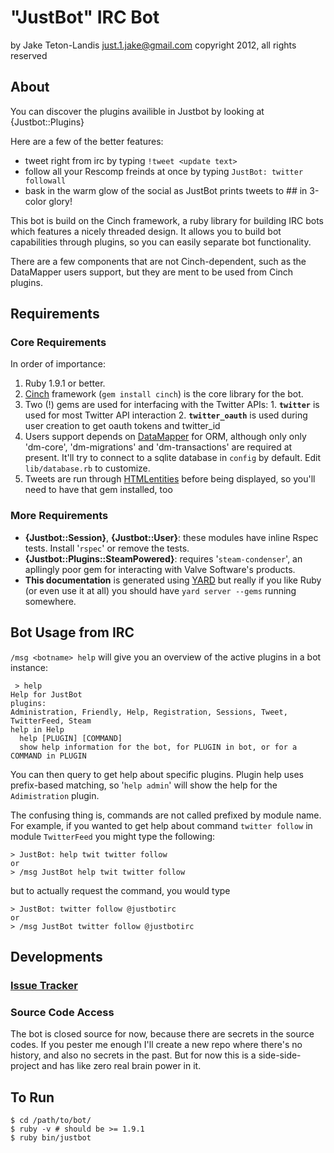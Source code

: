 # "JustBot" IRC Bot

by Jake Teton-Landis <just.1.jake@gmail.com>
copyright 2012, all rights reserved

## About

You can discover the plugins availible in Justbot by looking at {Justbot::Plugins}

Here are a few of the better features:

*   tweet right from irc by typing `!tweet <update text>`
*   follow all your Rescomp freinds at once by typing `JustBot: twitter followall`
*   bask in the warm glow of the social as JustBot prints tweets to ## in 3-color glory!

This bot is build on the Cinch framework, a ruby library for building
IRC bots which features a nicely threaded design. It allows you to build
bot capabilities through plugins, so you can easily separate bot functionality.

There are a few components that are not Cinch-dependent, such as the DataMapper users
support, but they are ment to be used from Cinch plugins.


## Requirements

### Core Requirements

In order of importance:

1.  Ruby 1.9.1 or better.
2.  [Cinch][1] framework (`gem install cinch`) is the core library for the bot.
3.   Two (!) gems are used for interfacing with the Twitter APIs:
    1.  **`twitter`** is used for most Twitter API interaction
    2.  **`twitter_oauth`** is used during user creation to get oauth tokens and twitter_id
4.   Users support depends on [DataMapper][2] for ORM, although only only 'dm-core', 'dm-migrations' and
    'dm-transactions' are required at present. It'll try to connect to a sqlite database in
    `config` by default. Edit `lib/database.rb` to customize.
5.   Tweets are run through [HTMLentities][3] before being displayed, so you'll
    need to have that gem installed, too

[1]: https://github.com/cinchrb/cinch/
[2]: http://datamapper.org/
[3]: http://htmlentities.rubyforge.org/

### More Requirements

*   **{Justbot::Session}**, **{Justbot::User}**: these modules have inline Rspec tests. Install '`rspec`' or
    remove the tests.
*   **{Justbot::Plugins::SteamPowered}**: requires '`steam-condenser`', an apllingly poor gem for interacting
    with Valve Software's products.
*   **This documentation** is generated using [YARD](http://yardoc.org/) but really if you like Ruby
    (or even use it at all) you should have `yard server --gems` running somewhere.


## Bot Usage from IRC

`/msg <botname> help` will give you an overview of the active plugins in a bot
instance:

     > help
    Help for JustBot
    plugins:
    Administration, Friendly, Help, Registration, Sessions, Tweet, TwitterFeed, Steam
    help in Help
      help [PLUGIN] [COMMAND]
      show help information for the bot, for PLUGIN in bot, or for a COMMAND in PLUGIN

You can then query to get help about specific plugins. Plugin help uses prefix-based matching,
so '`help admin`' will show the help for the `Adimistration` plugin.

The confusing thing is, commands are not called prefixed by module name. For example, if you wanted
to get help about command `twitter follow` in module `TwitterFeed` you might type the following:

    > JustBot: help twit twitter follow
    or
    > /msg JustBot help twit twitter follow

but to actually request the command, you would type

    > JustBot: twitter follow @justbotirc
    or
    > /msg JustBot twitter follow @justbotirc

## Developments

### [Issue Tracker](https://bitbucket.org/justjake/justbot/issues)

### Source Code Access

The bot is closed source for now, because there are secrets in the source
codes. If you pester me enough I'll create a new repo where there's no history,
and also no secrets in the past. But for now this is a side-side-project and has
like zero real brain power in it.

## To Run

    $ cd /path/to/bot/
    $ ruby -v # should be >= 1.9.1
    $ ruby bin/justbot
